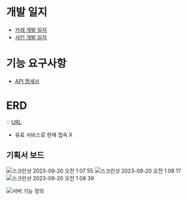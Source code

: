 # 개발 일지
+ [카레 개발 일지](https://github.com/mock-rc10/instagram_server_kare_shine/blob/main/Curry.md)
+ [샤인 개발 일지](https://github.com/mock-rc10/instagram_server_kare_shine/blob/main/Shine.md)

# 기능 요구사항 
+ [API 명세서](https://docs.google.com/spreadsheets/d/1tZYt7ZoI-0wDgG4yu3SoGFWWilI0PCi7/edit#gid=990061567)
# ERD 
💡 [URL](https://aquerytool.com/aquerymain/index/?rurl=c08b2f66-3580-4dee-8b9e-2a0b9fce513c&)
- 유료 서비스로 현재 접속 X 

</aside>

## 기획서 보드
![스크린샷 2023-09-20 오전 1 07 55](https://github.com/cvivis/instagram_server_kare_shine/assets/42718588/5d59bb18-3c74-4cb1-8154-0c825b83dfbf)
![스크린샷 2023-09-20 오전 1 08 17](https://github.com/cvivis/instagram_server_kare_shine/assets/42718588/970dc8c0-1f43-4f3b-9cf6-e965bda76a76)
![스크린샷 2023-09-20 오전 1 08 39](https://github.com/cvivis/instagram_server_kare_shine/assets/42718588/5f29ed3e-69fb-4509-812f-7862fa77e0a0)

![서버 기능 정의](https://github.com/cvivis/instagram_server_kare_shine/assets/42718588/a0c52ed1-a135-4b7a-a61b-0579a8c6cd92)
